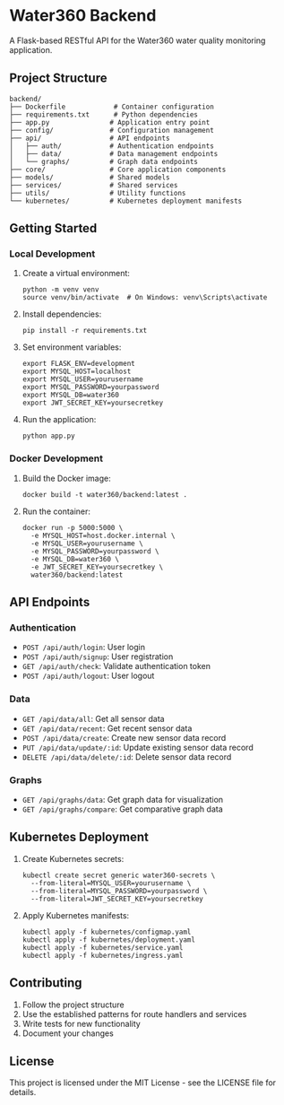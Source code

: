 # Water360 Backend

A Flask-based RESTful API for the Water360 water quality monitoring application.

## Project Structure

```
backend/
├── Dockerfile            # Container configuration
├── requirements.txt      # Python dependencies
├── app.py               # Application entry point
├── config/              # Configuration management
├── api/                 # API endpoints
│   ├── auth/            # Authentication endpoints
│   ├── data/            # Data management endpoints
│   └── graphs/          # Graph data endpoints
├── core/                # Core application components
├── models/              # Shared models
├── services/            # Shared services
├── utils/               # Utility functions
└── kubernetes/          # Kubernetes deployment manifests
```

## Getting Started

### Local Development

1. Create a virtual environment:
   ```
   python -m venv venv
   source venv/bin/activate  # On Windows: venv\Scripts\activate
   ```

2. Install dependencies:
   ```
   pip install -r requirements.txt
   ```

3. Set environment variables:
   ```
   export FLASK_ENV=development
   export MYSQL_HOST=localhost
   export MYSQL_USER=yourusername
   export MYSQL_PASSWORD=yourpassword
   export MYSQL_DB=water360
   export JWT_SECRET_KEY=yoursecretkey
   ```

4. Run the application:
   ```
   python app.py
   ```

### Docker Development

1. Build the Docker image:
   ```
   docker build -t water360/backend:latest .
   ```

2. Run the container:
   ```
   docker run -p 5000:5000 \
     -e MYSQL_HOST=host.docker.internal \
     -e MYSQL_USER=yourusername \
     -e MYSQL_PASSWORD=yourpassword \
     -e MYSQL_DB=water360 \
     -e JWT_SECRET_KEY=yoursecretkey \
     water360/backend:latest
   ```

## API Endpoints

### Authentication

- `POST /api/auth/login`: User login
- `POST /api/auth/signup`: User registration
- `GET /api/auth/check`: Validate authentication token
- `POST /api/auth/logout`: User logout

### Data

- `GET /api/data/all`: Get all sensor data
- `GET /api/data/recent`: Get recent sensor data
- `POST /api/data/create`: Create new sensor data record
- `PUT /api/data/update/:id`: Update existing sensor data record
- `DELETE /api/data/delete/:id`: Delete sensor data record

### Graphs

- `GET /api/graphs/data`: Get graph data for visualization
- `GET /api/graphs/compare`: Get comparative graph data

## Kubernetes Deployment

1. Create Kubernetes secrets:
   ```
   kubectl create secret generic water360-secrets \
     --from-literal=MYSQL_USER=yourusername \
     --from-literal=MYSQL_PASSWORD=yourpassword \
     --from-literal=JWT_SECRET_KEY=yoursecretkey
   ```

2. Apply Kubernetes manifests:
   ```
   kubectl apply -f kubernetes/configmap.yaml
   kubectl apply -f kubernetes/deployment.yaml
   kubectl apply -f kubernetes/service.yaml
   kubectl apply -f kubernetes/ingress.yaml
   ```

## Contributing

1. Follow the project structure
2. Use the established patterns for route handlers and services
3. Write tests for new functionality
4. Document your changes

## License

This project is licensed under the MIT License - see the LICENSE file for details. 